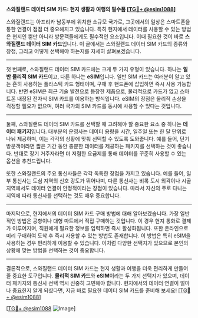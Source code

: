 **스와질랜드 데이터 SIM 카드: 현지 생활과 여행의 필수품 [[TG💪+ @esim1088](https://t.me/s/esim1088)]**

스와질랜드는 아프리카 남동부에 위치한 소규모 국가로, 그곳에서의 일상은 스마트폰을 통한 연결이 점점 더 중요해지고 있습니다. 특히 현지에서 데이터를 사용할 수 있는 방법은 현지인 뿐만 아니라 방문객들에게도 필수적인 요소입니다. 이때 필요한 것이 바로 **스와질랜드 데이터 SIM 카드**입니다. 이 글에서는 스와질랜드 데이터 SIM 카드의 종류와 장점, 그리고 어떻게 선택해야 하는지를 자세히 살펴보겠습니다.

---

첫 번째로, 스와질랜드 데이터 SIM 카드에는 크게 두 가지 유형이 있습니다. 하나는 **일반 물리적 SIM 카드**이고, 다른 하나는 **eSIM**입니다. 일반 SIM 카드는 여러분이 알고 있는 흔히 사용하는 플라스틱 카드 형태이며, 구매 후 핸드폰에 삽입하면 즉시 사용 가능합니다. 반면 eSIM은 최근 기술 발전으로 등장한 제품으로, 물리적으로 카드가 없고 스마트폰 내장된 전자식 SIM 카드를 이용하는 방식입니다. eSIM의 장점은 물리적 손상을 걱정할 필요가 없으며, 여러 국가의 SIM 카드를 동시에 사용할 수 있다는 것입니다.

---

둘째, 스와질랜드 데이터 SIM 카드를 선택할 때 고려해야 할 중요한 요소 중 하나는 **데이터 패키지**입니다. 대부분의 운영사는 데이터 용량을 시간, 일주일 또는 한 달 단위로 나눠 제공하며, 이는 각각의 상황에 맞춰 선택할 수 있도록 도와줍니다. 예를 들어, 단기 방문객이라면 짧은 기간 동안 충분한 데이터를 제공하는 패키지를 선택하는 것이 좋습니다. 반대로 장기 거주자라면 더 저렴한 요금제를 통해 데이터를 꾸준히 사용할 수 있는 옵션을 추천드립니다.

또한 스와질랜드의 주요 통신사들은 각각 독특한 장점을 가지고 있습니다. 예를 들어, 일부 통신사는 도심 지역의 신호 강도가 뛰어나며, 다른 통신사는 비록 도시 외곽이나 시골 지역에서도 데이터 연결이 안정적이라는 장점이 있습니다. 따라서 자신의 주로 다니는 지역에 따라 통신사를 선택하는 것도 매우 중요합니다.

---

마지막으로, 현지에서의 데이터 SIM 카드 구매 방법에 대해 알아보겠습니다. 가장 일반적인 방법은 공항이나 대형 마트에서 직접 구매하는 것입니다. 이 경우 현지 통화로 결제가 이루어지며, 직원에게 필요한 정보를 입력하면 즉시 활성화됩니다. 또한 온라인으로 미리 구매하여 도착 후 즉시 사용할 수 있는 방법도 존재합니다. 이 방법은 특히 eSIM을 사용하는 경우 편리하게 이용할 수 있습니다. 이처럼 다양한 선택지가 있으므로 본인의 상황에 맞는 방법을 선택하는 것이 중요합니다.

---

결론적으로, 스와질랜드 데이터 SIM 카드는 현지 생활과 여행을 더욱 편리하게 만들어 줄 중요한 도구입니다. **물리적 SIM 카드**와 **eSIM**이라는 두 가지 선택지가 있으며, 데이터 패키지와 통신사 선택 역시 신중히 고민해야 합니다. 현지에서의 데이터 연결이 얼마나 중요한지 알게 되셨다면, 지금 바로 필요한 데이터 SIM 카드를 준비해 보세요! [[TG💪+ @esim1088](https://t.me/s/esim1088)]

[[TG💪+ @esim1088](https://t.me/s/esim1088) ![Image](https://i.postimg.cc/Y0z9fWf4/image.png)]